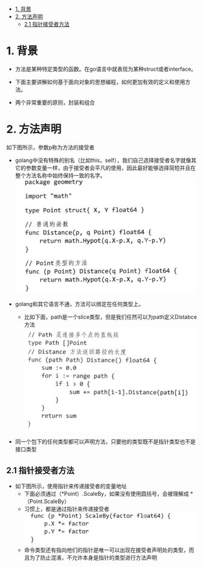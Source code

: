 <!-- TOC -->

- [1. 背景](#1-背景)
- [2. 方法声明](#2-方法声明)
    - [2.1 指针接受者方法](#21-指针接受者方法)

<!-- /TOC -->
# 1. 背景
* 方法是某种特定类型的函数。在go语言中就表现为某种struct或者interface。

* 下面主要讲解如何基于面向对象的思想编程，如何更加有效的定义和使用方法。

* 两个非常重要的原则，封装和组合

# 2. 方法声明
如下图所示，参数p称为方法的接受者
* golang中没有特殊的别名（比如this，self），我们自己选择接受者名字就像其它的参数变量一样，由于接受者会平凡的使用，因此最好能够选择简短并且在整个方法名称中始终保持一致的名字。
![](./images/2019-11-27-17-31-16.png)


* golang和其它语言不通，方法可以绑定在任何类型上。
    * 比如下面，path是一个slice类型，但是我们任然可以为path定义Distabce方法
![](./images/2019-11-27-17-37-40.png)


* 同一个包下的任何类型都可以声明方法，只要他的类型既不是指针类型也不是接口类型

## 2.1 指针接受者方法
* 如下图所示，使用指针来传递接受者的变量地址
    * 下面必须通过（*Point）.ScaleBy，如果没有使用圆括号，会被理解成 *（Point.ScaleBy）
    * 习惯上，都是通过指针来传递接受者
    ![](./images/2019-11-28-09-37-21.png)
    * 命令类型还有指向他们的指针是唯一可以出现在接受者声明处的类型，而且为了防止混淆，不允许本身是指针的类型进行方法声明